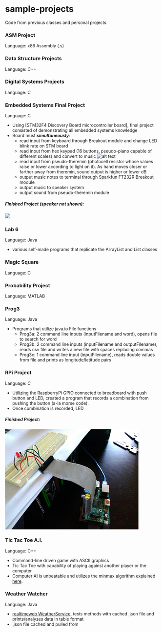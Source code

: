 # sample-projects
Code from previous classes and personal projects

### ASM Project
Language: x86 Assembly (.s)

### Data Structure Projects
Language: C++

### Digital Systems Projects
Language: C

### Embedded Systems Final Project
Language: C
* Using [STM32F4 Discovery Board microcontroller board], final project consisted of demonstrating all embedded systems knowledge
* Board must _**simultaneously**_:
  * read input from keyboard through Breakout module and change LED blink rate on STM board
  * read input from hex keypad (16 buttons, pseudo-piano capable of different scales) and convert to music
  ![alt text](http://www.circuitstoday.com/wp-content/uploads/2014/05/hex-keypad-arduino.png "Hex-Keypad Sample")  
  * read input from pseudo-theremin (photocell resistor whose values raise or lower according to light on it). As hand moves closer or farther away from theremin, sound output is higher or lower dB
  * output music notes to terminal through Sparkfun FT232R Breakout module
  * output music to speaker system
  * output sound from pseudo-theremin module

##### Finished Project (speaker not shown):
<img src="https://raw.githubusercontent.com/poobloh/sample-projects/master/Final%20Project/IMG_20150512_012240.jpg" width="450">

### Lab 6
Language: Java
* various self-made programs that replicate the ArrayList and List classes

### Magic Square
Language: C 

### Probability Project
Language: MATLAB

### Prog3
Language: Java
* Programs that utilize java.io File functions
  * Prog3a: 2 command line inputs (inputFilename and word), opens file to search for word
  * Prog3b: 2 command line inputs (inputFilename and outputFilename), reads csv file and writes a new file with spaces replacing commas
  * Prog3c: 1 command line input (inputFilename), reads double values from file and prints as longitude/latitude pairs

### RPi Project
Language: C
* Utilizing the RaspberryPi GPIO connected to breadboard with push button and LED, created a program that records a combination from pushing the button (a-la morse code).
* Once combination is recorded, LED 

##### Finished Project:
![alt text](https://raw.githubusercontent.com/poobloh/sample-projects/master/RPi%20Project/rpi.png "RPi Project")

### Tic Tac Toe A.I.
Language: C++
* Command-line driven game with ASCII graphics 
* Tic Tac Toe with capability of playing against another player or the computer
* Computer AI is unbeatable and utilizes the minmax algorithm explained [here](https://en.wikipedia.org/wiki/Minimax#Combinatorial_game_theory).

### Weather Watcher
Language: Java
* [realtimeweb WeatherService](https://github.com/RealTimeWeb/weather/tree/master/java/src/realtimeweb), tests methods with cached .json file and prints/analyzes data in table format
* .json file cached and pulled from 
